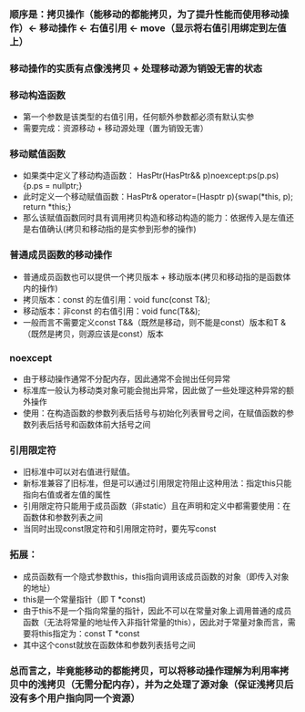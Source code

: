 ### 顺序是：拷贝操作（能移动的都能拷贝，为了提升性能而使用移动操作）<- 移动操作 <- 右值引用 <- move（显示将右值引用绑定到左值上） 

### 移动操作的实质有点像浅拷贝 + 处理移动源为销毁无害的状态

### 移动构造函数
* 第一个参数是该类型的右值引用，任何额外参数都必须有默认实参
* 需要完成：资源移动 + 移动源处理（置为销毁无害）

### 移动赋值函数
* 如果类中定义了移动构造函数： HasPtr(HasPtr&& p)noexcept:ps(p.ps){p.ps = nullptr;}
* 此时定义一个移动赋值函数：HasPtr& operator=(Hasptr p){swap(*this, p); return *this;}
* 那么该赋值函数同时具有调用拷贝构造和移动构造的能力：依据传入是左值还是右值确认(拷贝和移动指的是实参到形参的操作)

### 普通成员函数的移动操作
* 普通成员函数也可以提供一个拷贝版本 + 移动版本(拷贝和移动指的是函数体内的操作)
* 拷贝版本：const 的左值引用：void func(const T&);
* 移动版本：非const 的右值引用：void func(T&&);
* 一般而言不需要定义const T&&（既然是移动，则不能是const）版本和T &（既然是拷贝，则源应该是const）版本

### noexcept
* 由于移动操作通常不分配内存，因此通常不会抛出任何异常
* 标准库一般认为移动类对象可能会抛出异常，因此做了一些处理这种异常的额外操作
* 使用：在构造函数的参数列表后括号与初始化列表冒号之间，在赋值函数的参数列表后括号和函数体前大括号之间

### 引用限定符
* 旧标准中可以对右值进行赋值。
* 新标准兼容了旧标准，但是可以通过引用限定符阻止这种用法：指定this只能指向右值或者左值的属性
* 引用限定符只能用于成员函数（非static）且在声明和定义中都需要使用：在函数体和参数列表之间
* 当同时出现const限定符和引用限定符时，要先写const

### 拓展：
* 成员函数有一个隐式参数this，this指向调用该成员函数的对象（即传入对象的地址）
* this是一个常量指针（即 T *const)
* 由于this不是一个指向常量的指针，因此不可以在常量对象上调用普通的成员函数（无法将常量的地址传入非指针常量的this），因此对于常量对象而言，需要将this指定为：const T *const
* 其中这个const就放在函数体和参数列表括号之间

### 总而言之，毕竟能移动的都能拷贝，可以将移动操作理解为利用率拷贝中的浅拷贝（无需分配内存），并为之处理了源对象（保证浅拷贝后没有多个用户指向同一个资源）

